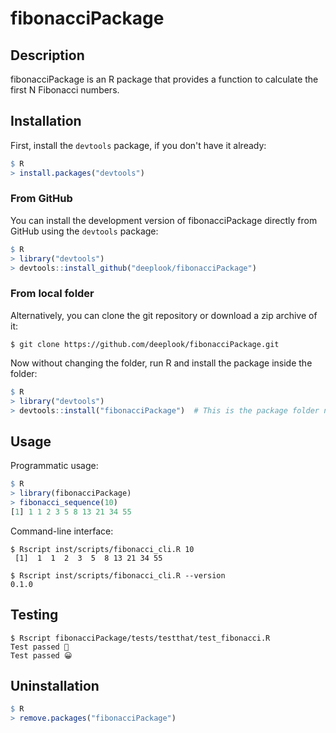 # fibonacciPackage

## Description

fibonacciPackage is an R package that provides a function to calculate
the first N Fibonacci numbers.

## Installation

First, install the `devtools` package, if you don't have it already:

```R
$ R
> install.packages("devtools")
```

### From GitHub

You can install the development version of fibonacciPackage directly
from GitHub using the `devtools` package:

```R
$ R
> library("devtools")
> devtools::install_github("deeplook/fibonacciPackage")
```

### From local folder

Alternatively, you can clone the git repository or download a zip
archive of it:

```console
$ git clone https://github.com/deeplook/fibonacciPackage.git
```
Now without changing the folder, run R and install the package inside
the folder:

```R
$ R
> library("devtools")
> devtools::install("fibonacciPackage")  # This is the package folder name
```

## Usage

Programmatic usage:

```R
$ R
> library(fibonacciPackage)
> fibonacci_sequence(10)
[1] 1 1 2 3 5 8 13 21 34 55
```

Command-line interface:

```console
$ Rscript inst/scripts/fibonacci_cli.R 10
 [1]  1  1  2  3  5  8 13 21 34 55

$ Rscript inst/scripts/fibonacci_cli.R --version
0.1.0
```

## Testing

```console
$ Rscript fibonacciPackage/tests/testthat/test_fibonacci.R
Test passed 🌈
Test passed 😀
```

## Uninstallation

```R
$ R
> remove.packages("fibonacciPackage")
```